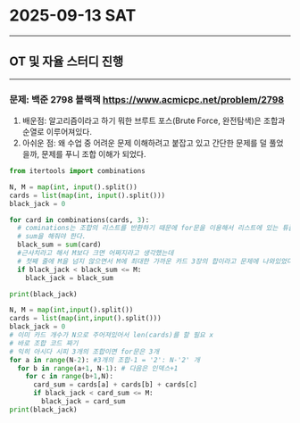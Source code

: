 # 2025-09-13 SAT
-----------
## OT 및 자율 스터디 진행
* * *
### 문제: 백준 2798 블랙잭 https://www.acmicpc.net/problem/2798
1. 배운점: 알고리즘이라고 하기 뭐한 브루트 포스(Brute Force, 완전탐색)은 조합과 순열로 이루어져있다.
2. 아쉬운 점: 왜 수업 중 어려운 문제 이해하려고 붙잡고 있고 간단한 문제를 덜 풀었을까, 문제를 푸니 조합 이해가 되었다.

```python
from itertools import combinations

N, M = map(int, input().split())
cards = list(map(int, input().split()))
black_jack = 0

for card in combinations(cards, 3):
  # cominations는 조합의 리스트를 반환하기 때문에 for문을 이용해서 리스트에 있는 튜플을 돌면서 변수에 담은 뒤에
  # sum을 해줘야 한다.
  black_sum = sum(card)
  #근사치라고 해서 M보다 크면 어쩌지라고 생각했는데
  # 첫째 줄에 M을 넘지 않으면서 M에 최대한 가까운 카드 3장의 합이라고 문제에 나와있었다
  if black_jack < black_sum <= M:
    black_jack = black_sum

print(black_jack)
```

```python
N, M = map(int,input().split())
cards = list(map(int,input().split()))
black_jack = 0
# 이미 카드 개수가 N으로 주어져있어서 len(cards)를 할 필요 x
# 바로 조합 코드 짜기
# 익히 아시다 시피 3개의 조합이면 for문은 3개
for a in range(N-2): #3개의 조합-1 = '2': N-'2' 개
  for b in range(a+1, N-1): # 다음은 인덱스+1
    for c in range(b+1,N):
      card_sum = cards[a] + cards[b] + cards[c]
      if black_jack < card_sum <= M:
        black_jack = card_sum
print(black_jack)
```
